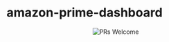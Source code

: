 # amazon-prime-dashboard
<p align="center">

<img alt="PRs Welcome" src="https://i.ibb.co/nspbhDd/Amazon.png" />

</p>